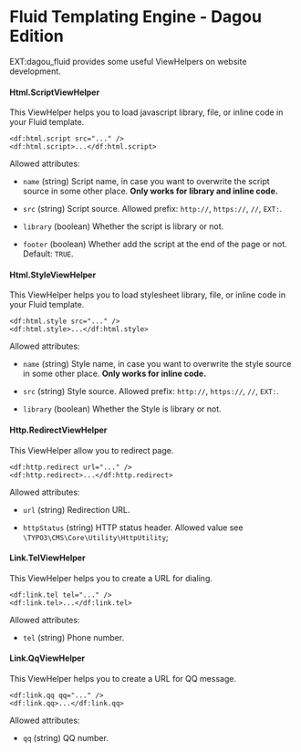 # Fluid Templating Engine - Dagou Edition
EXT:dagou_fluid provides some useful ViewHelpers on website development.

#### Html.ScriptViewHelper
This ViewHelper helps you to load javascript library, file, or inline code in your Fluid template.

	<df:html.script src="..." />
	<df:html.script>...</df:html.script>

Allowed attributes:

- `name` (string)
Script name, in case you want to overwrite the script source in some other place. **Only works for library and inline code.**

- `src` (string)
Script source. Allowed prefix: `http://`, `https://`, `//`, `EXT:`.

- `library` (boolean)
Whether the script is library or not.

- `footer` (boolean)
Whether add the script at the end of the page or not. Default: `TRUE`.

#### Html.StyleViewHelper
This ViewHelper helps you to load stylesheet library, file, or inline code in your Fluid template.

	<df:html.style src="..." />
	<df:html.style>...</df:html.style>

Allowed attributes:

- `name` (string)
Style name, in case you want to overwrite the style source in some other place. **Only works for inline code.**

- `src` (string)
Style source. Allowed prefix: `http://`, `https://`, `//`, `EXT:`.

- `library` (boolean)
Whether the Style is library or not.

#### Http.RedirectViewHelper
This ViewHelper allow you to redirect page.

	<df:http.redirect url="..." />
	<df:http.redirect>...</df:http.redirect>

Allowed attributes:

- `url` (string)
Redirection URL.

- `httpStatus` (string)
HTTP status header. Allowed value see `\TYPO3\CMS\Core\Utility\HttpUtility`;

#### Link.TelViewHelper
This ViewHelper helps you to create a URL for dialing.

	<df:link.tel tel="..." />
	<df:link.tel>...</df:link.tel>

Allowed attributes:

- `tel` (string)
Phone number.

#### Link.QqViewHelper
This ViewHelper helps you to create a URL for QQ message.

	<df:link.qq qq="..." />
	<df:link.qq>...</df:link.qq>

Allowed attributes:

- `qq` (string)
QQ number.